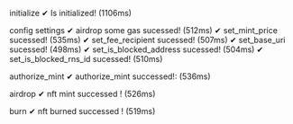 


initialize
    ✔ Is initialized! (1106ms)

config settings
✔ airdrop some gas sucessed! (512ms)
✔ set_mint_price sucessed! (535ms)
✔ set_fee_recipient sucessed! (507ms)
✔ set_base_uri sucessed! (498ms)
✔ set_is_blocked_address sucessed! (504ms)
✔ set_is_blocked_rns_id sucessed! (510ms)

authorize_mint
✔ authorize_mint successed!: (536ms)

airdrop
✔ nft mint successed ! (526ms)

burn
✔ nft burned successed ! (519ms)
